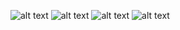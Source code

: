 ![alt text](https://i.gyazo.com/65389088338831bce4865bd2ff256072.png)
![alt text](https://i.gyazo.com/dc136a08550191ea62c7a19a014245d7.png)
![alt text](https://i.gyazo.com/d45147ea82c42da6ad998147ba47218d.png)
![alt text](https://i.gyazo.com/10c3d1c1da1be11273dfd439132fea4c.png)
